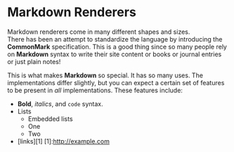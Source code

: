 # Markdown Renderers

Markdown renderers come in many different shapes and sizes.  
There has been an attempt to standardize the language by introducing the **CommonMark** specification.
This is a good thing since so many people rely on **Markdown** syntax to write their site content or books or journal entries or just plain notes!

This is what makes **Markdown** so special.  It has so many uses.
The implementations differ slightly, but you can expect a certain set of features to be present in _all_ implementations. These features include:

- **Bold**, _italics_, and `code` syntax.
- Lists
  - Embedded lists
  - One
  - Two
- [links][1]
[1]:http://example.com
